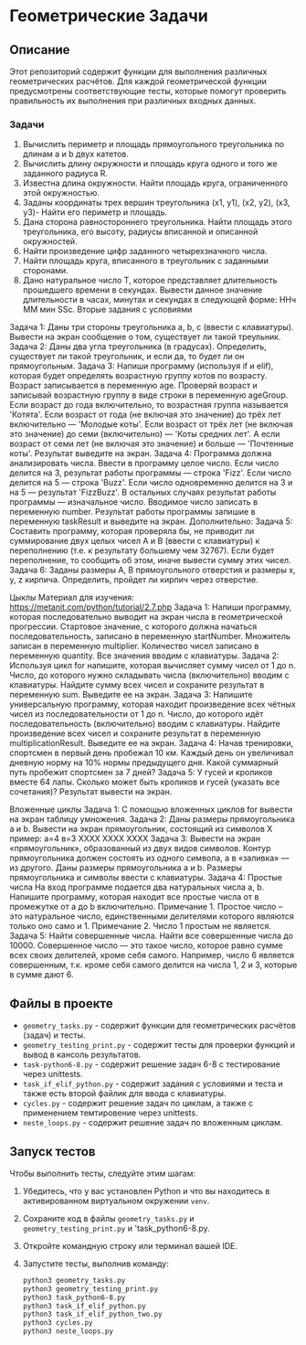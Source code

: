 # Геометрические Задачи

## Описание
Этот репозиторий содержит функции для выполнения различных геометрических расчётов. Для каждой геометрической функции предусмотрены соответствующие тесты, которые помогут проверить правильность их выполнения при различных входных данных.

### Задачи
1. Вычислить периметр и площадь прямоугольного треугольника по длинам а и b двух катетов.
2. Вычислить длину окружности и площадь круга одного и того же заданного радиуса R.
3. Известна длина окружности. Найти площадь круга, ограниченного этой окружностью.
4. Заданы координаты трех вершин треугольника (х1, у1), (х2, у2),
(х3, y3)- Найти его периметр и площадь.
5. Дана сторона равностороннего треугольника. Найти площадь
этого треугольника, его высоту, радиусы вписанной и описанной
окружностей.
6. Найти произведение цифр заданного четырехзначного числа.
7. Найти площадь круга, вписанного в треугольник с заданными сторонами.
8. Дано натуральное число Т, которое представляет длительность прошедшего времени в секундах. Вывести данное значение
длительности в часах, минутах и секундах в следующей форме:
ННч ММ мин SSc.
Вторые задания с условиями

Задача 1:
Даны три стороны треугольника a, b, с (ввести с клавиатуры). Вывести на экран сообщение о том, существует ли такой треульник.
Задача 2: Даны два угла треугольника (в градусах). Определить, существует ли такой треугольник, и если да, то будет ли он прямоугольным.
Задача 3: Напиши программу (используя if и elif), которая будет определять возрастную группу котов по возрасту.
Возраст записывается в переменную age.
Проверяй возраст и записывай возрастную группу в виде строки в переменную ageGroup.
Если возраст до года включительно, то возрастная группа называется 'Котята'.
Если возраст от года (не включая это значение) до трёх лет включительно — 'Молодые коты'.
Если возраст от трёх лет (не включая это значение) до семи (включительно) — 'Коты средних лет'.
А если возраст от семи лет (не включая это значение) и больше — 'Почтенные коты'.
Результат выведите на экран.
Задача 4: Программа должна анализировать числа.
Ввести в программу целое число.
Если число делится на 3, результат работы программы — строка 'Fizz'.
Если число делится на 5 — строка 'Buzz'.
Если число одновременно делится на 3 и на 5 — результат 'FizzBuzz'.
В остальных случаях результат работы программы — изначальное число.
Вводимое число записать в переменную number.
Результат работы программы запишие в переменную taskResult и выведите на экран.
Дополнительно:
Задача 5:
Составить программу, которая проверяла бы, не приводит
ли суммирование двух целых чисел А и В (ввести с клавиатуры) к переполнению (т.е. к
результату большему чем 32767). Если будет переполнение, то сообщить об этом, иначе вывести сумму этих чисел.
Задача 6: Заданы размеры А, В прямоугольного отверстия и размеры х, у, z кирпича. Определить, пройдет ли кирпич через отверстие.


Цыклы
Материал для изучения:
https://metanit.com/python/tutorial/2.7.php
Задача 1:
Напиши программу, которая последовательно выводит на экран числа в геометрической прогрессии.
Стартовое значение, с которого должна начаться последовательность, записано в переменную startNumber.
Множитель записан в переменную multiplier.
Количество чисел записано в переменную quantity.
Все значения вводим с клавиатуры.
Задача 2:
Используя цикл for напишите, которая вычисляет сумму чисел от 1 до n.
Число, до которого нужно складывать числа (включительно) вводим с клавиатуры.
Найдите сумму всех чисел и сохраните результат в переменную sum.
Выведите ее на экран.
Задача 3:
Напишите универсальную программу, которая находит произведение всех чётных чисел из последовательности от 1 до n.
Число, до которого идёт последовательность (включительно) вводим с клавиатуры.
Найдите произведение всех чисел и сохраните результат в переменную multiplicationResult. Выведите ее на экран.
Задача 4:
Начав тренировки, спортсмен в первый день пробежал 10 км.
Каждый день он увеличивал дневную норму на 10% нормы предыдущего дня. Какой суммарный путь пробежит спортсмен за 7 дней?
Задача 5:
У гусей и кроликов вместе 64 лапы. Сколько может быть кроликов и гусей (указать все сочетания)?
Результат вывести на экран.

Вложенные циклы
Задача 1:
С помощью вложенных циклов for вывести на экран таблицу умножения.
Задача 2:
Даны размеры прямоугольника a и b. Вывести на экран прямоугольник, состоящий из символов Х
пример: а=4 в=3
ХХХХ
ХХХХ
ХХХХ
Задача 3:
Вывести на экран «прямоугольник», образованный из двух видов символов. Контур прямоугольника должен состоять из одного символа, а в «заливка» — из другого. Даны размеры прямоугольника а и b.
Размеры прямоугольника и символы ввести с клавиатуры.
Задача 4: Простые числа
На вход программе подается два натуральных числа a, b. Напишите программу, которая находит все простые числа от в промежутке от a до b включительно.
Примечание 1. Простое число – это натуральное число, единственными делителями которого являются только оно само и 1.
Примечание 2. Число 1 простым не является.
Задача 5:
Найти совершенные числа.
Найти все совершенные числа до 10000. Совершенное число — это такое число, которое равно сумме всех своих делителей, кроме себя самого. Например, число 6 является совершенным, т.к. кроме себя самого делится на числа 1, 2 и 3, которые в сумме дают 6.

## Файлы в проекте
- `geometry_tasks.py` - содержит функции для геометрических расчётов (задач) и тесты.
- `geometry_testing_print.py` - содержит тесты для проверки функций и вывод в кансоль результатов.
- `task-python6-8.py` - содержит решение задач 6-8 с тестирование через unittests.
- `task_if_elif_python.py` - содержит задания с условиями и теста и также есть второй файлик для ввода с клавиатуры.
- `cycles.py` - содержит решение задач по циклам, а также с применением темтировение через unittests.
- `neste_loops.py` - содержит решение задач по вложенным циклам.


## Запуск тестов
Чтобы выполнить тесты, следуйте этим шагам:
1. Убедитесь, что у вас установлен Python и что вы находитесь в активированном виртуальном окружении `venv`.
2. Сохраните код в файлы `geometry_tasks.py` и `geometry_testing_print.py` и 'task_python6-8.py.
3. Откройте командную строку или терминал вашей IDE.
4. Запустите тесты, выполнив команду:

   ```bash
   python3 geometry_tasks.py
   python3 geometry_testing_print.py
   python3 task_python6-8.py
   python3 task_if_elif_python.py
   python3 task_if_elif_python_two.py
   python3 cycles.py
   python3 neste_loops.py
   


